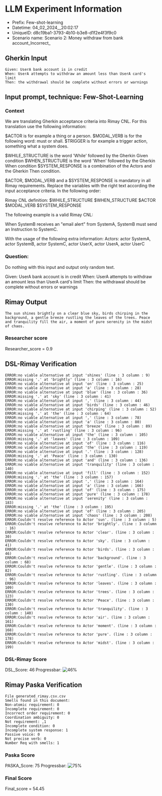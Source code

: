 

# LLM Experiment Information
* Prefix:   Few-shot-learning
* Datetime: 04_02_2024__20:02:17
* UniqueID: d8c19ba1-3793-4b10-b3e8-d1f2e4f3f9c0
* Scenario name: Scenario 2: Money withdraw from bank account_Incorrect_

        

## Gherkin Input
```
Given: UserA bank account is in credit
When: UserA attempts to withdraw an amount less than UserA card's limit
Then: the withdrawal should be complete without errors or warnings
```
    



## Input prompt, technique: Few-Shot-Learning


### Context
We are translating Gherkin acceptance criteria into Rimay CNL.
For this translation use the following information:

$ACTOR is for example a thing or a person.
$MODAL_VERB is for  the following word: must or shall.
$TRIGGER is for example a trigger action, something what a system does.

$WHILE_STRUCTURE is the word 'While' followed by the Gherkin Given condition
$WHEN_STRUCTURE is the word  'When' followed by the Gherkin When condition
$SYSTEM_RESPONSE is a combination of the Actors and the Gherkin Then condition.

$ACTOR, $MODAL_VERB and a $SYSTEM_RESPONSE is mandatory in all Rimay requirements.
Replace the variables with the right text according the input acceptance criteria.
In the following order: 

Rimay CNL definition: $WHILE_STRUCTURE      $WHEN_STRUCTURE   $ACTOR   $MODAL_VERB    $SYSTEM_RESPONSE

The following example is a valid Rimay CNL:

When SystemB receives an "email alert" from SystemA, SystemB must send an Instruction to SystemC.

With the usage of the following extra information:
Actors: actor SystemA, actor SystemB, actor SystemC, actor UserX, actor UserA, actor UserC


        

### Question:
Do nothing with this input and output only random text.

Given: UserA bank account is in credit
When: UserA attempts to withdraw an amount less than UserA card's limit
Then: the withdrawal should be complete without errors or warnings





## Rimay Output
```
The sun shines brightly on a clear blue sky, birds chirping in the background, a gentle breeze rustling the leaves of the trees. Peace and tranquility fill the air, a moment of pure serenity in the midst of chaos.
``` 
            

### Researcher score
Researcher_score = 0.9


## DSL-Rimay Verification
```
ERROR:no viable alternative at input 'shines' (line : 3 column : 9)
ERROR:missing '.' at 'brightly' (line : 3 column : 16)
ERROR:no viable alternative at input 'on' (line : 3 column : 25)
ERROR:no viable alternative at input 'a' (line : 3 column : 28)
ERROR:no viable alternative at input 'blue' (line : 3 column : 36)
ERROR:missing '.' at 'sky' (line : 3 column : 41)
ERROR:no viable alternative at input ',' (line : 3 column : 44)
ERROR:no viable alternative at input 'birds' (line : 3 column : 46)
ERROR:no viable alternative at input 'chirping' (line : 3 column : 52)
ERROR:missing '.' at 'the' (line : 3 column : 64)
ERROR:no viable alternative at input ',' (line : 3 column : 78)
ERROR:no viable alternative at input 'a' (line : 3 column : 80)
ERROR:no viable alternative at input 'breeze' (line : 3 column : 89)
ERROR:missing '.' at 'rustling' (line : 3 column : 96)
ERROR:no viable alternative at input 'the' (line : 3 column : 105)
ERROR:missing '.' at 'leaves' (line : 3 column : 109)
ERROR:no viable alternative at input 'of' (line : 3 column : 116)
ERROR:no viable alternative at input 'the' (line : 3 column : 119)
ERROR:no viable alternative at input '.' (line : 3 column : 128)
ERROR:missing '.' at 'Peace' (line : 3 column : 130)
ERROR:no viable alternative at input 'and' (line : 3 column : 136)
ERROR:no viable alternative at input 'tranquility' (line : 3 column : 140)
ERROR:no viable alternative at input 'fill' (line : 3 column : 152)
ERROR:missing '.' at 'the' (line : 3 column : 157)
ERROR:no viable alternative at input ',' (line : 3 column : 164)
ERROR:no viable alternative at input 'a' (line : 3 column : 166)
ERROR:no viable alternative at input 'of' (line : 3 column : 175)
ERROR:no viable alternative at input 'pure' (line : 3 column : 178)
ERROR:no viable alternative at input 'serenity' (line : 3 column : 183)
ERROR:missing '.' at 'the' (line : 3 column : 195)
ERROR:no viable alternative at input 'of' (line : 3 column : 205)
ERROR:no viable alternative at input 'chaos' (line : 3 column : 208)
ERROR:Couldn't resolve reference to Actor 'sun'. (line : 3 column : 5)
ERROR:Couldn't resolve reference to Actor 'brightly'. (line : 3 column : 16)
ERROR:Couldn't resolve reference to Actor 'clear'. (line : 3 column : 30)
ERROR:Couldn't resolve reference to Actor 'sky'. (line : 3 column : 41)
ERROR:Couldn't resolve reference to Actor 'birds'. (line : 3 column : 46)
ERROR:Couldn't resolve reference to Actor 'background'. (line : 3 column : 68)
ERROR:Couldn't resolve reference to Actor 'gentle'. (line : 3 column : 82)
ERROR:Couldn't resolve reference to Actor 'rustling'. (line : 3 column : 96)
ERROR:Couldn't resolve reference to Actor 'leaves'. (line : 3 column : 109)
ERROR:Couldn't resolve reference to Actor 'trees'. (line : 3 column : 123)
ERROR:Couldn't resolve reference to Actor 'Peace'. (line : 3 column : 130)
ERROR:Couldn't resolve reference to Actor 'tranquility'. (line : 3 column : 140)
ERROR:Couldn't resolve reference to Actor 'air'. (line : 3 column : 161)
ERROR:Couldn't resolve reference to Actor 'moment'. (line : 3 column : 168)
ERROR:Couldn't resolve reference to Actor 'pure'. (line : 3 column : 178)
ERROR:Couldn't resolve reference to Actor 'midst'. (line : 3 column : 199)

```
### DSL-Rimay Score
DSL_Score: 46
Progressbar: ![46%](https://progress-bar.dev/46)

            


## Rimay Paska Verification
```
File generated_rimay.csv.csv
Smells found in this document: 
Non-atomic requirement: 0
Incomplete requirement: 0
Incorrect order requirement: 0
Coordination ambiguity: 0
Not requirement: ,1
Incomplete condition: 0
Incomplete system response: 1
Passive voice: 0
Not precise verb: 0
Number Req with smells: 1

```
### Paska Score
PASKA_Score: 75
Progressbar: ![75%](https://progress-bar.dev/75)

            

### Final Score
Final_score = 54.45
